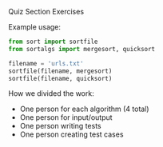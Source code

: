 Quiz Section Exercises

Example usage:
```python
from sort import sortfile
from sortalgs import mergesort, quicksort

filename = 'urls.txt'
sortfile(filename, mergesort)
sortfile(filename, quicksort)
```

How we divided the work:
* One person for each algorithm (4 total)
* One person for input/output
* One person writing tests
* One person creating test cases
